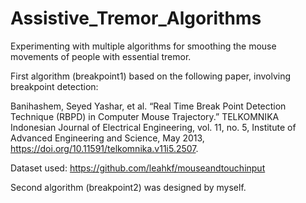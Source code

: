 # Assistive_Tremor_Algorithms
Experimenting with multiple algorithms for smoothing the mouse movements of people with essential tremor.

First algorithm (breakpoint1) based on the following paper, involving breakpoint detection:

Banihashem, Seyed Yashar, et al. “Real Time Break Point Detection Technique (RBPD) in Computer Mouse Trajectory.” TELKOMNIKA Indonesian Journal of Electrical Engineering, vol. 11, no. 5, Institute of Advanced Engineering and Science, May 2013, https://doi.org/10.11591/telkomnika.v11i5.2507.

Dataset used: https://github.com/leahkf/mouseandtouchinput

Second algorithm (breakpoint2) was designed by myself.